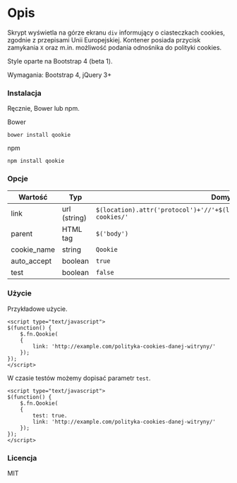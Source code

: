 # Opis
Skrypt wyświetla na górze ekranu `div` informujący o ciasteczkach cookies, zgodnie z przepisami Unii Europejskiej.
Kontener posiada przycisk zamykania `X` oraz m.in. możliwość podania odnośnika do polityki cookies.

Style oparte na Bootstrap 4 (beta 1).

Wymagania: Bootstrap 4, jQuery 3+

### Instalacja
Ręcznie, Bower lub npm.

Bower
```
bower install qookie
```

npm
```
npm install qookie
```

### Opcje

| Wartość       | Typ            | Domyślnie                                                                             |
|---------------|----------------|---------------------------------------------------------------------------------------|
| link          | url (string)   | `$(location).attr('protocol')+'//'+$(location).attr('hostname')+'/polityka-cookies/'` |
| parent        | HTML tag       | `$('body')`                                                                           |
| cookie_name   | string         | `Qookie`                                                                              |
| auto_accept   | boolean        | `true`                                                                                  |
| test          | boolean        | `false`                                                                                 |

### Użycie

Przykładowe użycie.

```
<script type="text/javascript">
$(function() {
    $.fn.Qookie(
    {
        link: 'http://example.com/polityka-cookies-danej-witryny/'
    });
});
</script>
```

W czasie testów możemy dopisać parametr `test`.
```
<script type="text/javascript">
$(function() {
    $.fn.Qookie(
    {
        test: true.
        link: 'http://example.com/polityka-cookies-danej-witryny/'
    });
});
</script>
```
### Licencja
MIT
